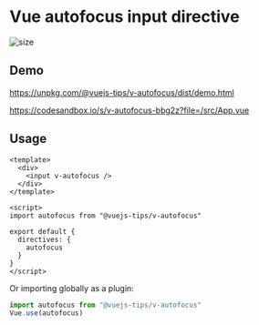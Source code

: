 # Vue autofocus input directive

![size](https://img.badgesize.io/https://unpkg.com/@vuejs-tips/v-autofocus@0.1.0/dist/v-autofocus.umd.min.js.svg?compression=gzip)

## Demo

https://unpkg.com/@vuejs-tips/v-autofocus/dist/demo.html

https://codesandbox.io/s/v-autofocus-bbg2z?file=/src/App.vue

## Usage

```vue
<template>
  <div>
    <input v-autofocus />
  </div>
</template>

<script>
import autofocus from "@vuejs-tips/v-autofocus"

export default {
  directives: {
    autofocus
  }
}
</script>
```

Or importing globally as a plugin:

```js
import autofocus from "@vuejs-tips/v-autofocus"
Vue.use(autofocus)
```
